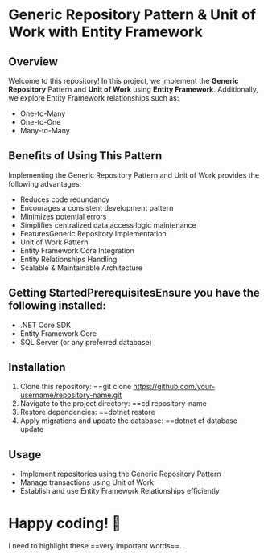 # Generic Repository Pattern & Unit of Work with Entity Framework
## Overview
Welcome to this repository! In this project, we implement the **Generic Repository** Pattern and **Unit of Work** using **Entity Framework**. Additionally, we explore Entity Framework relationships such as:
- One-to-Many
- One-to-One
- Many-to-Many
## Benefits of Using This Pattern
Implementing the Generic Repository Pattern and Unit of Work provides the following advantages:
- Reduces code redundancy
- Encourages a consistent development pattern
- Minimizes potential errors
- Simplifies centralized data access logic maintenance
- FeaturesGeneric Repository Implementation
- Unit of Work Pattern
- Entity Framework Core Integration
- Entity Relationships Handling
- Scalable & Maintainable Architecture
## Getting StartedPrerequisitesEnsure you have the following installed:
- .NET Core SDK
- Entity Framework Core
- SQL Server (or any preferred database)
## Installation
1. Clone this repository:
==git clone https://github.com/your-username/repository-name.git
2. Navigate to the project directory:
==cd repository-name
3. Restore dependencies:
==dotnet restore
4. Apply migrations and update the database:
==dotnet ef database update
## Usage
- Implement repositories using the Generic Repository Pattern
- Manage transactions using Unit of Work
- Establish and use Entity Framework Relationships efficiently

# Happy coding! 🚀
I need to highlight these ==very important words==.

